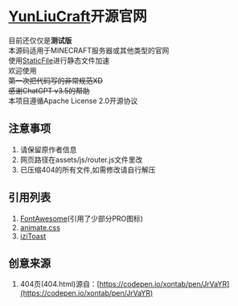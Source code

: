 # [YunLiuCraft](https://www.yunliucraft.cn)开源官网
目前还仅仅是**测试版**  
本源码适用于MINECRAFT服务器或其他类型的官网  
使用[StaticFile](https://staticfile.org/)进行静态文件加速  
欢迎使用  
~~第一次把代码写的非常规范XD~~  
~~感谢ChatGPT v3.5的帮助~~  
本项目遵循Apache License 2.0开源协议

## 注意事项
1. 请保留原作者信息
2. 网页路径在assets/js/router.js文件里改
3. 已压缩404的所有文件,如需修改请自行解压

## 引用列表
1. [FontAwesome](https://github.com/FortAwesome/Font-Awesome)(引用了少部分PRO图标)
2. [animate.css](https://github.com/animate-css/animate.css/)
3. [iziToast](https://github.com/marcelodolza/iziToast)

## 创意来源
1. 404页(404.html)源自：[https://codepen.io/xontab/pen/JrVaYR](https://codepen.io/xontab/pen/JrVaYR)